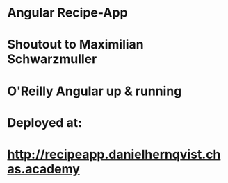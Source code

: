 # Angular Recipe-App
# Shoutout to Maximilian Schwarzmuller
# O'Reilly Angular up & running
#
# Deployed at:
# http://recipeapp.danielhernqvist.chas.academy